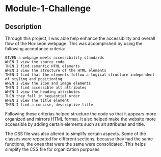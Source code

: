 # Module-1-Challenge

## Description

Through this project, I was able help enhance the accessibility and overall flow of the Horiseon webpage. This was accomplished by using the following acceptance criteria:

```
GIVEN a webpage meets accessibility standards
WHEN I view the source code
THEN I find semantic HTML elements
WHEN I view the structure of the HTML elements
THEN I find that the elements follow a logical structure independent of styling and positioning
WHEN I view the icon and image elements
THEN I find accessible alt attributes
WHEN I view the heading attributes
THEN they fall in sequential order
WHEN I view the title element
THEN I find a concise, descriptive title
```

Following these criterias helped structure the code so that it appears more organized and mirrors HTML format. It also helped make the website more accessible by adding certain elements such as alt attributes and title. 

The CSS file was also altered to simplify certain aspects. Some of the classes were repeated for different sections; because they had the same functions, the ones that were the same were consolidated. This helps simplify the CSS file for organization purposes. 


